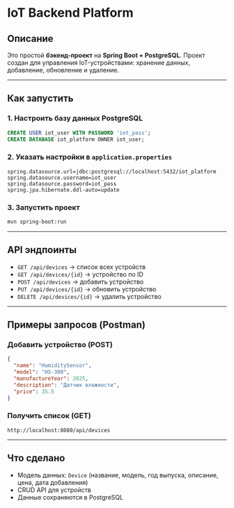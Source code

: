 # IoT Backend Platform 

## Описание

Это простой **бэкенд-проект** на **Spring Boot + PostgreSQL**.
Проект создан для управления IoT-устройствами: хранение данных, добавление, обновление и удаление.

---

## Как запустить

### 1. Настроить базу данных PostgreSQL

```sql
CREATE USER iot_user WITH PASSWORD 'iot_pass';
CREATE DATABASE iot_platform OWNER iot_user;
```

### 2. Указать настройки в `application.properties`

```properties
spring.datasource.url=jdbc:postgresql://localhost:5432/iot_platform
spring.datasource.username=iot_user
spring.datasource.password=iot_pass
spring.jpa.hibernate.ddl-auto=update
```

### 3. Запустить проект

```bash
mvn spring-boot:run
```

---

##  API эндпоинты

* `GET /api/devices` → список всех устройств
* `GET /api/devices/{id}` → устройство по ID
* `POST /api/devices` → добавить устройство
* `PUT /api/devices/{id}` → обновить устройство
* `DELETE /api/devices/{id}` → удалить устройство

---

## Примеры запросов (Postman)

### Добавить устройство (POST)

```json
{
  "name": "HumiditySensor",
  "model": "HS-300",
  "manufactureYear": 2025,
  "description": "Датчик влажности",
  "price": 35.5
}
```

### Получить список (GET)

```
http://localhost:8080/api/devices
```

---

## Что сделано

* Модель данных: `Device` (название, модель, год выпуска, описание, цена, дата добавления)
* CRUD API для устройств
* Данные сохраняются в PostgreSQL
